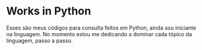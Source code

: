 # Works in Python 

Esses são meus códigos para consulta feitos em Python, ainda sou iniciante na linguagem. No momento estou me dedicando a dominar cada tópico da linguagem, passo a passo. 

